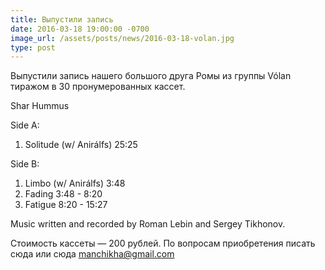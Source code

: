 ```yaml
---
title: Выпустили запись
date: 2016-03-18 19:00:00 -0700
image_url: /assets/posts/news/2016-03-18-volan.jpg
type: post
---
```

Выпустили запись нашего большого друга Ромы из группы Vólan тиражом в 30 пронумерованных кассет.

Shar
Hummus

Side A:
1. Solitude (w/ Anirálfs) 25:25

Side B:
1. Limbo (w/ Anirálfs) 3:48
2. Fading 3:48 - 8:20
3. Fatigue 8:20 - 15:27

Music written and recorded by Roman Lebin and Sergey Tikhonov.

Стоимость кассеты — 200 рублей.
По вопросам приобретения писать сюда или сюда manchikha@gmail.com
